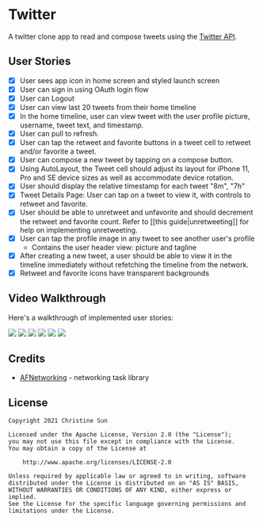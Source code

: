 # Twitter

A twitter clone app to read and compose tweets using the [Twitter API](https://apps.twitter.com/).

## User Stories

- [x] User sees app icon in home screen and styled launch screen
- [x] User can sign in using OAuth login flow
- [x] User can Logout
- [x] User can view last 20 tweets from their home timeline
- [x] In the home timeline, user can view tweet with the user profile picture, username, tweet text, and timestamp.
- [x] User can pull to refresh.
- [x] User can tap the retweet and favorite buttons in a tweet cell to retweet and/or favorite a tweet.
- [x] User can compose a new tweet by tapping on a compose button.
- [x] Using AutoLayout, the Tweet cell should adjust its layout for iPhone 11, Pro and SE device sizes as well as accommodate device rotation.
- [x] User should display the relative timestamp for each tweet "8m", "7h"
- [x] Tweet Details Page: User can tap on a tweet to view it, with controls to retweet and favorite.
- [x] User should be able to unretweet and unfavorite and should decrement the retweet and favorite count. Refer to [[this guide|unretweeting]] for help on implementing unretweeting.
- [x] User can tap the profile image in any tweet to see another user's profile
  - Contains the user header view: picture and tagline
- [x] After creating a new tweet, a user should be able to view it in the timeline immediately without refetching the timeline from the network.
- [x] Retweet and favorite icons have transparent backgrounds

## Video Walkthrough

Here's a walkthrough of implemented user stories:

![](https://i.imgur.com/YBEIBrY.gif)
![](https://i.imgur.com/c2eZ9LX.gif)
![](https://i.imgur.com/G0oTLTG.gif)
![](https://i.imgur.com/OUADcW8.gif)
![](https://i.imgur.com/sAaXzv8.gif)
![](https://i.imgur.com/x70IBHS.gif)

## Credits

- [AFNetworking](https://github.com/AFNetworking/AFNetworking) - networking task library

## License

    Copyright 2021 Christine Sun

    Licensed under the Apache License, Version 2.0 (the "License");
    you may not use this file except in compliance with the License.
    You may obtain a copy of the License at

        http://www.apache.org/licenses/LICENSE-2.0

    Unless required by applicable law or agreed to in writing, software
    distributed under the License is distributed on an "AS IS" BASIS,
    WITHOUT WARRANTIES OR CONDITIONS OF ANY KIND, either express or implied.
    See the License for the specific language governing permissions and
    limitations under the License.
